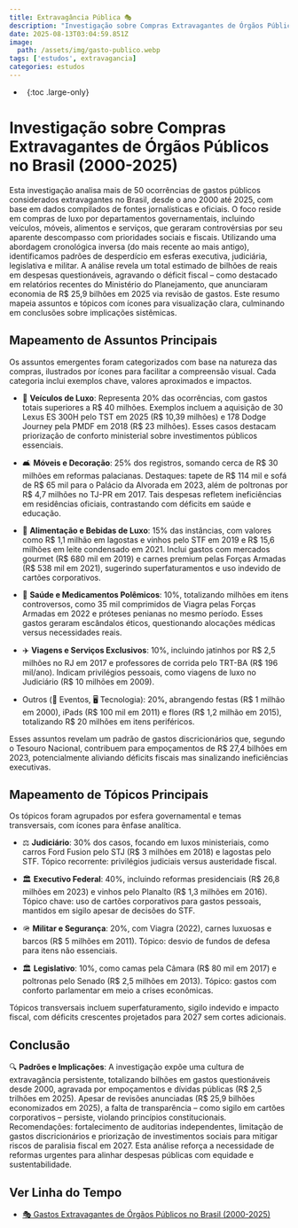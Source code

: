 ```yaml
---
title: Extravagância Pública 🎭
description: "Investigação sobre Compras Extravagantes de Órgãos Públicos no Brasil (2000-2025)"
date: 2025-08-13T03:04:59.851Z
image:
  path: /assets/img/gasto-publico.webp
tags: ['estudos', extravagancia]
categories: estudos
---
```


- &nbsp;
{:toc .large-only}

# Investigação sobre Compras Extravagantes de Órgãos Públicos no Brasil (2000-2025)

Esta investigação analisa mais de 50 ocorrências de gastos públicos considerados extravagantes no Brasil, desde o ano 2000 até 2025, com base em dados compilados de fontes jornalísticas e oficiais. O foco reside em compras de luxo por departamentos governamentais, incluindo veículos, móveis, alimentos e serviços, que geraram controvérsias por seu aparente descompasso com prioridades sociais e fiscais. Utilizando uma abordagem cronológica inversa (do mais recente ao mais antigo), identificamos padrões de desperdício em esferas executiva, judiciária, legislativa e militar. A análise revela um total estimado de bilhões de reais em despesas questionáveis, agravando o déficit fiscal – como destacado em relatórios recentes do Ministério do Planejamento, que anunciaram economia de R$ 25,9 bilhões em 2025 via revisão de gastos. Este resumo mapeia assuntos e tópicos com ícones para visualização clara, culminando em conclusões sobre implicações sistêmicas.

## Mapeamento de Assuntos Principais
Os assuntos emergentes foram categorizados com base na natureza das compras, ilustrados por ícones para facilitar a compreensão visual. Cada categoria inclui exemplos chave, valores aproximados e impactos.

- 🚗 **Veículos de Luxo**: Representa 20% das ocorrências, com gastos totais superiores a R$ 40 milhões. Exemplos incluem a aquisição de 30 Lexus ES 300H pelo TST em 2025 (R$ 10,39 milhões) e 178 Dodge Journey pela PMDF em 2018 (R$ 23 milhões). Esses casos destacam priorização de conforto ministerial sobre investimentos públicos essenciais.

- 🛋️ **Móveis e Decoração**: 25% dos registros, somando cerca de R$ 30 milhões em reformas palacianas. Destaques: tapete de R$ 114 mil e sofá de R$ 65 mil para o Palácio da Alvorada em 2023, além de poltronas por R$ 4,7 milhões no TJ-PR em 2017. Tais despesas refletem ineficiências em residências oficiais, contrastando com déficits em saúde e educação.

- 🍴 **Alimentação e Bebidas de Luxo**: 15% das instâncias, com valores como R$ 1,1 milhão em lagostas e vinhos pelo STF em 2019 e R$ 15,6 milhões em leite condensado em 2021. Inclui gastos com mercados gourmet (R$ 680 mil em 2019) e carnes premium pelas Forças Armadas (R$ 538 mil em 2021), sugerindo superfaturamentos e uso indevido de cartões corporativos.

- 💊 **Saúde e Medicamentos Polêmicos**: 10%, totalizando milhões em itens controversos, como 35 mil comprimidos de Viagra pelas Forças Armadas em 2022 e próteses penianas no mesmo período. Esses gastos geraram escândalos éticos, questionando alocações médicas versus necessidades reais.

- ✈️ **Viagens e Serviços Exclusivos**: 10%, incluindo jatinhos por R$ 2,5 milhões no RJ em 2017 e professores de corrida pelo TRT-BA (R$ 196 mil/ano). Indicam privilégios pessoais, como viagens de luxo no Judiciário (R$ 10 milhões em 2009).

- Outros (🎉 Eventos, 🖥️ Tecnologia): 20%, abrangendo festas (R$ 1 milhão em 2000), iPads (R$ 100 mil em 2011) e flores (R$ 1,2 milhão em 2015), totalizando R$ 20 milhões em itens periféricos.

Esses assuntos revelam um padrão de gastos discricionários que, segundo o Tesouro Nacional, contribuem para empoçamentos de R$ 27,4 bilhões em 2023, potencialmente aliviando déficits fiscais mas sinalizando ineficiências executivas.

## Mapeamento de Tópicos Principais
Os tópicos foram agrupados por esfera governamental e temas transversais, com ícones para ênfase analítica.

- ⚖️ **Judiciário**: 30% dos casos, focando em luxos ministeriais, como carros Ford Fusion pelo STJ (R$ 3 milhões em 2018) e lagostas pelo STF. Tópico recorrente: privilégios judiciais versus austeridade fiscal.

- 🏛️ **Executivo Federal**: 40%, incluindo reformas presidenciais (R$ 26,8 milhões em 2023) e vinhos pelo Planalto (R$ 1,3 milhões em 2016). Tópico chave: uso de cartões corporativos para gastos pessoais, mantidos em sigilo apesar de decisões do STF.

- 🪖 **Militar e Segurança**: 20%, com Viagra (2022), carnes luxuosas e barcos (R$ 5 milhões em 2011). Tópico: desvio de fundos de defesa para itens não essenciais.

- 🏛️ **Legislativo**: 10%, como camas pela Câmara (R$ 80 mil em 2017) e poltronas pelo Senado (R$ 2,5 milhões em 2013). Tópico: gastos com conforto parlamentar em meio a crises econômicas.

Tópicos transversais incluem superfaturamento, sigilo indevido e impacto fiscal, com déficits crescentes projetados para 2027 sem cortes adicionais.

## Conclusão
🔍 **Padrões e Implicações**: A investigação expõe uma cultura de extravagância persistente, totalizando bilhões em gastos questionáveis desde 2000, agravada por empoçamentos e dívidas públicas (R$ 2,5 trilhões em 2025). Apesar de revisões anunciadas (R$ 25,9 bilhões economizados em 2025), a falta de transparência – como sigilo em cartões corporativos – persiste, violando princípios constitucionais. Recomendações: fortalecimento de auditorias independentes, limitação de gastos discricionários e priorização de investimentos sociais para mitigar riscos de paralisia fiscal em 2027. Esta análise reforça a necessidade de reformas urgentes para alinhar despesas públicas com equidade e sustentabilidade.

## Ver Linha do Tempo
- [🎭 Gastos Extravagantes de Órgãos Públicos no Brasil (2000-2025)](/extravagancia/)

